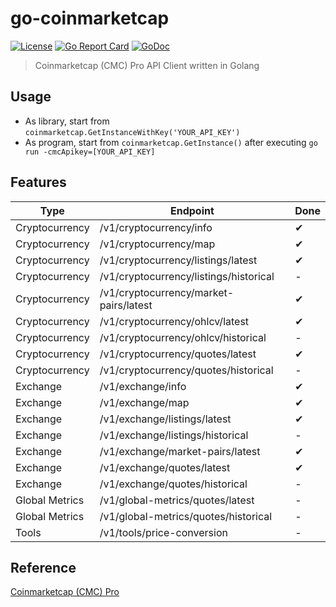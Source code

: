 # go-coinmarketcap
[![License](http://img.shields.io/badge/license-MIT-blue.svg)](https://raw.githubusercontent.com/hexoul/go-coinmarketcap/master/LICENSE)
[![Go Report Card](https://goreportcard.com/badge/github.com/hexoul/go-coinmarketcap)](https://goreportcard.com/report/github.com/hexoul/go-coinmarketcap)
[![GoDoc](https://godoc.org/github.com/hexoul/go-coinmarketcap?status.svg)](https://godoc.org/github.com/hexoul/go-coinmarketcap)

> Coinmarketcap (CMC) Pro API Client written in Golang

## Usage
- As library, start from `coinmarketcap.GetInstanceWithKey('YOUR_API_KEY')`
- As program, start from `coinmarketcap.GetInstance()` after executing `go run -cmcApikey=[YOUR_API_KEY]`

## Features
| Type           | Endpoint                               | Done |
|----------------|----------------------------------------|-------------|
| Cryptocurrency | /v1/cryptocurrency/info                | ✔ |
| Cryptocurrency | /v1/cryptocurrency/map                 | ✔ |
| Cryptocurrency | /v1/cryptocurrency/listings/latest     | ✔ |
| Cryptocurrency | /v1/cryptocurrency/listings/historical | - |
| Cryptocurrency | /v1/cryptocurrency/market-pairs/latest | ✔ |
| Cryptocurrency | /v1/cryptocurrency/ohlcv/latest        | ✔ |
| Cryptocurrency | /v1/cryptocurrency/ohlcv/historical    | - |
| Cryptocurrency | /v1/cryptocurrency/quotes/latest       | ✔ |
| Cryptocurrency | /v1/cryptocurrency/quotes/historical   | - |
| Exchange       | /v1/exchange/info                      | ✔ |
| Exchange       | /v1/exchange/map                       | ✔ |
| Exchange       | /v1/exchange/listings/latest           | ✔ |
| Exchange       | /v1/exchange/listings/historical       | - |
| Exchange       | /v1/exchange/market-pairs/latest       | ✔ |
| Exchange       | /v1/exchange/quotes/latest             | ✔ |
| Exchange       | /v1/exchange/quotes/historical         | - |
| Global Metrics | /v1/global-metrics/quotes/latest       | - |
| Global Metrics | /v1/global-metrics/quotes/historical   | - |
| Tools          | /v1/tools/price-conversion             | - |

## Reference
[Coinmarketcap (CMC) Pro](https://pro.coinmarketcap.com/api/v1)
